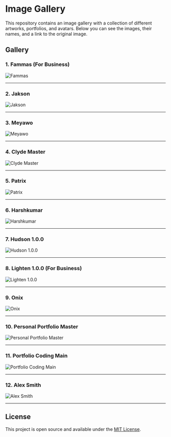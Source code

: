 # Image Gallery

This repository contains an image gallery with a collection of different artworks, portfolios, and avatars. Below you can see the images, their names, and a link to the original image.

## Gallery

### 1. Fammas (For Business)
![Fammas](https://github.com/user-attachments/assets/b4d956e2-b704-4f60-8a7f-88b1df060dd9)  

---

### 2. Jakson
![Jakson](https://github.com/user-attachments/assets/a1f0fb1e-181c-4b2c-8805-d5adfe66c9df)  

---

### 3. Meyawo
![Meyawo](https://github.com/user-attachments/assets/1931ad7d-989b-44bb-bfa9-3a094ad720b4)  

---

### 4. Clyde Master
![Clyde Master](https://github.com/user-attachments/assets/61f08fda-ba65-4dca-8035-c7d4da667e6c)  

---

### 5. Patrix
![Patrix](https://github.com/user-attachments/assets/efcff8cf-768b-43ae-83d9-f3d1e434aa65)  

---

### 6. Harshkumar
![Harshkumar](https://github.com/user-attachments/assets/e5ecfbe1-3132-43ac-bd0a-f1f7f8f05b92)  

---

### 7. Hudson 1.0.0
![Hudson 1.0.0](https://github.com/user-attachments/assets/751daf6d-6d16-4238-9d95-d7340db64eba)  

---

### 8. Lighten 1.0.0 (For Business)
![Lighten 1.0.0](https://github.com/user-attachments/assets/1352498e-e11b-45df-a46b-d142e722509a)  

---

### 9. Onix
![Onix](https://github.com/user-attachments/assets/fee1eeaa-c392-411c-bb35-0160e46079e4)  

---

### 10. Personal Portfolio Master
![Personal Portfolio Master](https://github.com/user-attachments/assets/52c3a3ef-680a-40e8-8d27-76bdcfdbfc27)  

---

### 11. Portfolio Coding Main
![Portfolio Coding Main](https://github.com/user-attachments/assets/c3e7d186-b0c4-481d-9f9e-4416da8c3ff1)  

---

### 12. Alex Smith
![Alex Smith](https://github.com/user-attachments/assets/cda7d75c-743f-4ef7-bc28-df67e3672b47)  

---

## License

This project is open source and available under the [MIT License](LICENSE).
